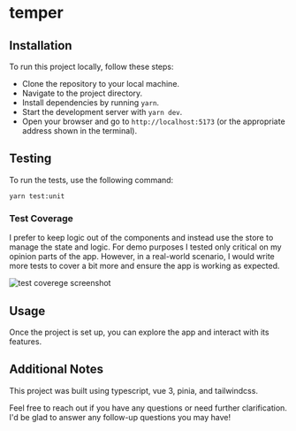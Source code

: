 # temper

## Installation
To run this project locally, follow these steps:

- Clone the repository to your local machine.
- Navigate to the project directory.
- Install dependencies by running `yarn`.
- Start the development server with `yarn dev`.
- Open your browser and go to `http://localhost:5173` (or the appropriate address shown in the terminal).

## Testing
To run the tests, use the following command:

```yarn test:unit```

### Test Coverage
I prefer to keep logic out of the components and instead use the store to manage the state and logic.
For demo purposes I tested only critical on my opinion parts of the app.
However, in a real-world scenario, I would write more tests to cover a bit more and ensure the app is working as expected.

![test coverege screenshot](./test-screenshot.png)

## Usage
Once the project is set up, you can explore the app and interact with its features.

## Additional Notes
This project was built using typescript, vue 3, pinia, and tailwindcss.

Feel free to reach out if you have any questions or need further clarification. I'd be glad to answer any follow-up questions you may have!
